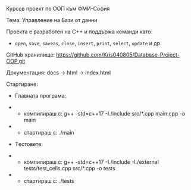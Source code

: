 Курсов проект по ООП към ФМИ-София

Тема: Управление на Бази от данни

Проекта е разработен на C++ и поддържа команди като:

- `open`, `save`, `saveas`, `close`, `insert`, `print`, `select`, `update` и др.


GitHub хранилище: https://github.com/Kris040805/Database-Project-OOP.git

Документация: docs -> html -> index.html

Стартиране:

- Главната програма:
- - компилираш с: g++ -std=c++17 -I./include src/*.cpp main.cpp -o main
- - стартираш с: ./main

- Tестовете:
- - компилираш с: g++ -std=c++17 -I./include -I./external tests/test_cells.cpp src/*.cpp -o tests
- - стартираш с: ./tests